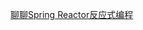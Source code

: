 

[聊聊Spring Reactor反应式编程][]

[聊聊Spring Reactor反应式编程]:https://juejin.im/post/5b3a22a16fb9a024db5ff13e
